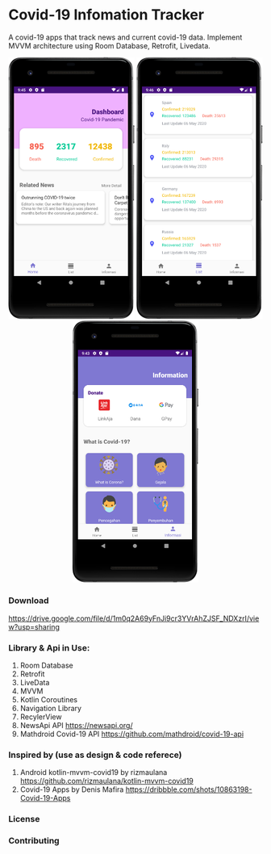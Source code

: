 # Covid-19 Infomation Tracker

A covid-19 apps that track news and current covid-19 data. Implement MVVM architecture using Room Database, Retrofit, Livedata.

<p align="center">
  <img src="https://github.com/nurrizkyimani/covid19project/blob/master/Pic/home_covid.png" width="250">
  <img src="https://github.com/nurrizkyimani/covid19project/blob/master/Pic/list_covid.png" width="250">
  <img src="https://github.com/nurrizkyimani/covid19project/blob/master/Pic/profil_device.png" width="250">
 </p>
 
### Download

https://drive.google.com/file/d/1m0q2A69yFnJi9cr3YVrAhZJSF_NDXzrI/view?usp=sharing

### Library & Api in Use:
1. Room Database
2. Retrofit
3. LiveData
4. MVVM
5. Kotlin Coroutines
6. Navigation Library
7. RecylerView 
8. NewsApi API https://newsapi.org/
8. Mathdroid Covid-19 API https://github.com/mathdroid/covid-19-api

### Inspired by (use as design & code referece)
1. Android kotlin-mvvm-covid19 by rizmaulana https://github.com/rizmaulana/kotlin-mvvm-covid19
2. Covid-19 Apps by Denis Mafira https://dribbble.com/shots/10863198-Covid-19-Apps

### License

### Contributing

